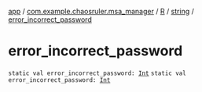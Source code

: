 [app](../../../index.md) / [com.example.chaosruler.msa_manager](../../index.md) / [R](../index.md) / [string](index.md) / [error_incorrect_password](.)

# error_incorrect_password

`static val error_incorrect_password: `[`Int`](https://kotlinlang.org/api/latest/jvm/stdlib/kotlin/-int/index.html)
`static val error_incorrect_password: `[`Int`](https://kotlinlang.org/api/latest/jvm/stdlib/kotlin/-int/index.html)